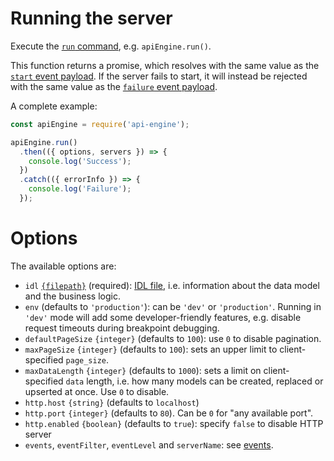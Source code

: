 # Running the server

Execute the [`run` command](usage.md), e.g. `apiEngine.run()`.

This function returns a promise, which resolves with the same value as the
[`start` event payload](events.md#start-information).
If the server fails to start, it will instead be rejected with the same value
as the [`failure` event payload](events.md#error-information).

A complete example:

<!-- eslint-disable no-unused-vars, no-undef, strict, no-console,
no-restricted-globals, unicorn/catch-error-name, promise/always-return,
promise/prefer-await-to-then -->
```javascript
const apiEngine = require('api-engine');

apiEngine.run()
  .then(({ options, servers }) => {
    console.log('Success');
  })
  .catch(({ errorInfo }) => {
    console.log('Failure');
  });
```

# Options

The available options are:
  - `idl` [`{filepath}`](configuration.md#filepaths-options) (required):
    [IDL file](idl.md), i.e. information about the data model and
    the business logic.
  - `env` (defaults to `'production'`): can be `'dev'` or `'production'`.
    Running in `'dev'` mode will add some developer-friendly features, e.g.
    disable request timeouts during breakpoint debugging.
  - `defaultPageSize` `{integer}` (defaults to `100`):
    use `0` to disable pagination.
  - `maxPageSize` `{integer}` (defaults to `100`): sets an upper limit to
    client-specified `page_size`.
  - `maxDataLength` `{integer}` (defaults to `1000`): sets a limit on
    client-specified `data` length, i.e. how many models can be created,
    replaced or upserted at once.
    Use `0` to disable.
  - `http.host` `{string}` (defaults to `localhost`)
  - `http.port` `{integer}` (defaults to `80`).
     Can be `0` for "any available port".
  - `http.enabled` `{boolean}` (defaults to `true`):
    specify `false` to disable HTTP server
  - `events`, `eventFilter`, `eventLevel` and `serverName`:
    see [events](events.md).
